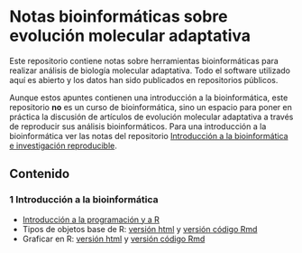 # Notas bioinformáticas sobre evolución molecular adaptativa

Este repositorio contiene notas sobre herramientas bioinformáticas para realizar análisis de biología molecular adaptativa. Todo el software utilizado aquí es abierto y los datos han sido publicados en repositorios públicos. 

Aunque estos apuntes contienen una introducción a la bioinformática, este repositorio **no** es un curso de bioinformática, sino un espacio para poner en práctica la discusión de artículos de evolución molecular adaptativa a través de reproducir sus análisis bioinformáticos. Para una introducción a la bioinformática ver las notas del repositorio [Introducción a la bioinformática e investigación reproducible](github.com/AliciaMstt/BioinfinvRepro).

## Contenido

### 1 Introducción a la bioinformática


* [Introducción a la programación y a R](Unidad1_Intro/Unidad1_Intro_programacion.md)
* Tipos de objetos base de R: [versión html](Unidad1_Intro/Tipos_objetos_baseR) y [versión código Rmd](Tipos_objetos_baseR.Rmd)
* Graficar en R: [versión html](Unidad1_Intro/Graficar_en_R) y  [versión código Rmd](Unidad1_Intro/Graficar_en_R.Rmd)

